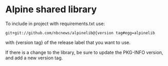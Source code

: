 # Alpine shared library

To include in project with requirements.txt use:

```
git+git://github.com/nbcnews/alpinelib@{version tag#egg=alpinelib
```
with {version tag} of the release label that you want to use.

If there is a change to the library, be sure to update the PKG-INFO version, and add a new version tag.